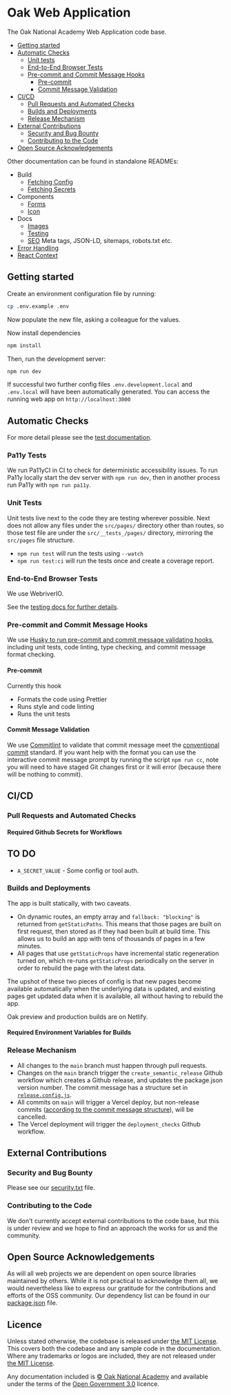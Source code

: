 # Oak Web Application

The Oak National Academy Web Application code base.

- [Getting started](#getting-started)
- [Automatic Checks](#automatic-checks)
  - [Unit tests](#unit-tests)
  - [End-to-End Browser Tests](#end-to-end-browser-tests)
  - [Pre-commit and Commit Message Hooks](#pre-commit-and-commit-message-hooks)
    - [Pre-commit](#pre-commit)
    - [Commit Message Validation](#commit-message-validation)
- [CI/CD](#cicd)
  - [Pull Requests and Automated Checks](#pull-requests-and-automated-checks)
  - [Builds and Deployments](#builds-and-deployments)
  - [Release Mechanism](#release-mechanism)
- [External Contributions](#external-contributions)
  - [Security and Bug Bounty](#security-and-bug-bounty)
  - [Contributing to the Code](#contributing-to-the-code)
- [Open Source Acknowledgements](#open-source-acknowledgements)

Other documentation can be found in standalone READMEs:

- Build
  - [Fetching Config](./scripts/build/fetch_config)
  - [Fetching Secrets](./scripts/build/fetch_secrets)
- Components
  - [Forms](./src/components/Forms)
  - [Icon](./src/components/Icon)
- Docs
  - [Images](./docs/images)
  - [Testing](./docs/testing.md)
  - [SEO](./docs/seo.md) Meta tags, JSON-LD, sitemaps, robots.txt etc.
- [Error Handling](./src/errors)
- [React Context](./src/context)

## Getting started

Create an environment configuration file by running:

```bash
cp .env.example .env
```

Now populate the new file, asking a colleague for the values.

Now install dependencies

```bash
npm install
```

Then, run the development server:

```bash
npm run dev
```

If successful two further config files `.env.development.local` and `.env.local` will have been automatically generated. You can access the running web app on `http://localhost:3000`

## Automatic Checks

For more detail please see the [test documentation](docs/testing.md).

### Pa11y Tests

We run Pa11yCI in CI to check for deterministic accessibility issues. To run Pa11y locally start the dev server with `npm run dev`, then in another process run Pa11y with `npm run pa11y`.

### Unit Tests

Unit tests live next to the code they are testing wherever possible. Next does not allow any files under the `src/pages/` directory other than routes, so those test file are under the `src/__tests_/pages/` directory, mirroring the `src/pages` file structure.

- `npm run test` will run the tests using `--watch`
- `npm run test:ci` will run the tests once and create a coverage report.

### End-to-End Browser Tests

We use WebriverIO.

See the [testing docs for further details](./docs/testing.md#e2e-browser-tests).

### Pre-commit and Commit Message Hooks

We use [Husky to run pre-commit and commit message validating hooks](.husky), including unit tests, code linting, type checking, and commit message format checking.

#### Pre-commit

Currently this hook

- Formats the code using Prettier
- Runs style and code linting
- Runs the unit tests

#### Commit Message Validation

We use [Commitlint](https://commitlint.js.org/#/) to validate that commit message meet the [conventional commit](https://www.conventionalcommits.org/en/v1.0.0-beta.2/) standard. If you want help with the format you can use the interactive commit message prompt by running the script `npm run cc`, note you will need to have staged Git changes first or it will error (because there will be nothing to commit).

## CI/CD

### Pull Requests and Automated Checks

#### Required Github Secrets for Workflows

## TO DO

- `A_SECRET_VALUE` - Some config or tool auth.

### Builds and Deployments

The app is built statically, with two caveats.

- On dynamic routes, an empty array and `fallback: "blocking"` is returned from `getStaticPaths`. This means that those pages are built on first request, then stored as if they had been built at build time. This allows us to build an app with tens of thousands of pages in a few minutes.
- All pages that use `getStaticProps` have incremental static regeneration turned on, which re-runs `getStaticProps` periodically on the server in order to rebuild the page with the latest data.

The upshot of these two pieces of config is that new pages become available automatically when the underlying data is updated, and existing pages get updated data when it is available, all without having to rebuild the app.

Oak preview and production builds are on Netlify.

#### Required Environment Variables for Builds

### Release Mechanism

- All changes to the `main` branch must happen through pull requests.
- Changes on the `main` branch trigger the `create_semantic_release` Github workflow which creates a Github release, and updates the package.json version number. The commit message has a structure set in [`release.config.js`](release.config.js).
- All commits on `main` will trigger a Vercel deploy, but non-release commits ([according to the commit message structure](scripts/build/cancel_vercel_build.js)), will be cancelled.
- The Vercel deployment will trigger the `deployment_checks` Github workflow.

## External Contributions

### Security and Bug Bounty

Please see our [security.txt](public/.well-known/security.txt) file.

### Contributing to the Code

We don't currently accept external contributions to the code base, but this is under review and we hope to find an approach the works for us and the community.

## Open Source Acknowledgements

As will all web projects we are dependent on open source libraries maintained by others. While it is not practical to acknowledge them all, we would nevertheless like to express our gratitude for the contributions and efforts of the OSS community. Our dependency list can be found in our [package.json](package.json) file.

## Licence

Unless stated otherwise, the codebase is released under [the MIT License][mit]. This covers both the codebase and any sample code in the documentation. Where any trademarks or logos are included, they are not released under [the MIT License][mit].

Any documentation included is [© Oak National Academy][oak] and available under the terms of the [Open Government 3.0][ogl] licence.

[mit]: LICENCE
[oak]: https://www.thenational.academy/
[ogl]: https://www.nationalarchives.gov.uk/doc/open-government-licence/version/3/
